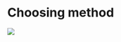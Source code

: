 # Choosing method

![](https://lifangshare.files.wordpress.com/2015/01/prescriptiveness-in-agile-processes.png)